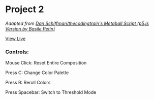 # Project 2

*Adapted from [Dan Schiffman/thecodingtrain's Metaball Script (p5.js Version by Basile Petin)](https://editor.p5js.org/codingtrain/sketches/ISPozOLXW)*

[View Live](https://eye-amanita.github.io/Project-2-Metaballs/)

### Controls:

Mouse Click: Reset Entire Composition

Press C: Change Color Palette

Press R: Reroll Colors

Press Spacebar: Switch to Threshold Mode



